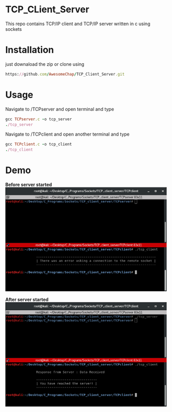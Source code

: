 # TCP_CLient_Server
This repo contains TCP/IP client and TCP/IP server written in c using sockets   

# Installation
just downaload the zip or clone using
```ruby
https://github.com/AwesomeChap/TCP_Client_Server.git
```
# Usage   
Navigate to /TCPserver and open terminal and type
```ruby
gcc TCPserver.c -o tcp_server
./tcp_server
```   
Navigate to /TCPclient and open another terminal and type
```ruby
gcc TCPclient.c -o tcp_client
./tcp_client
```   
# Demo   

<b>Before server started</b><br>
![alt text](Screenshots/initial.png "Initial")  


<b>After server started</b><br>
![alt text](Screenshots/final.png "Final") 
